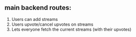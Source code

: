 ## main backend routes:

1. Users can add streams 
2. Users upvote/cancel upvotes on streams 
3. Lets everyone fetch the current streams (with their upvotes)

